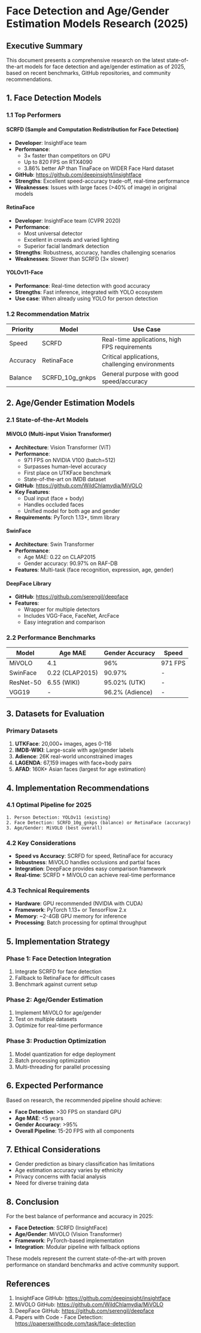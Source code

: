# Face Detection and Age/Gender Estimation Models Research (2025)

## Executive Summary

This document presents a comprehensive research on the latest state-of-the-art models for face detection and age/gender estimation as of 2025, based on recent benchmarks, GitHub repositories, and community recommendations.

## 1. Face Detection Models

### 1.1 Top Performers

#### **SCRFD (Sample and Computation Redistribution for Face Detection)**
- **Developer**: InsightFace team
- **Performance**: 
  - 3× faster than competitors on GPU
  - Up to 820 FPS on RTX4090
  - 3.86% better AP than TinaFace on WIDER Face Hard dataset
- **GitHub**: https://github.com/deepinsight/insightface
- **Strengths**: Excellent speed-accuracy trade-off, real-time performance
- **Weaknesses**: Issues with large faces (>40% of image) in original models

#### **RetinaFace**
- **Developer**: InsightFace team (CVPR 2020)
- **Performance**: 
  - Most universal detector
  - Excellent in crowds and varied lighting
  - Superior facial landmark detection
- **Strengths**: Robustness, accuracy, handles challenging scenarios
- **Weaknesses**: Slower than SCRFD (3× slower)

#### **YOLOv11-Face**
- **Performance**: Real-time detection with good accuracy
- **Strengths**: Fast inference, integrated with YOLO ecosystem
- **Use case**: When already using YOLO for person detection

### 1.2 Recommendation Matrix

| Priority | Model | Use Case |
|----------|-------|----------|
| Speed | SCRFD | Real-time applications, high FPS requirements |
| Accuracy | RetinaFace | Critical applications, challenging environments |
| Balance | SCRFD_10g_gnkps | General purpose with good speed/accuracy |

## 2. Age/Gender Estimation Models

### 2.1 State-of-the-Art Models

#### **MiVOLO (Multi-input Vision Transformer)**
- **Architecture**: Vision Transformer (ViT)
- **Performance**:
  - 971 FPS on NVIDIA V100 (batch=512)
  - Surpasses human-level accuracy
  - First place on UTKFace benchmark
  - State-of-the-art on IMDB dataset
- **GitHub**: https://github.com/WildChlamydia/MiVOLO
- **Key Features**:
  - Dual input (face + body)
  - Handles occluded faces
  - Unified model for both age and gender
- **Requirements**: PyTorch 1.13+, timm library

#### **SwinFace**
- **Architecture**: Swin Transformer
- **Performance**:
  - Age MAE: 0.22 on CLAP2015
  - Gender accuracy: 90.97% on RAF-DB
- **Features**: Multi-task (face recognition, expression, age, gender)

#### **DeepFace Library**
- **GitHub**: https://github.com/serengil/deepface
- **Features**: 
  - Wrapper for multiple detectors
  - Includes VGG-Face, FaceNet, ArcFace
  - Easy integration and comparison

### 2.2 Performance Benchmarks

| Model | Age MAE | Gender Accuracy | Speed |
|-------|---------|-----------------|-------|
| MiVOLO | 4.1 | 96% | 971 FPS |
| SwinFace | 0.22 (CLAP2015) | 90.97% | - |
| ResNet-50 | 6.55 (WIKI) | 95.02% (UTK) | - |
| VGG19 | - | 96.2% (Adience) | - |

## 3. Datasets for Evaluation

### Primary Datasets
1. **UTKFace**: 20,000+ images, ages 0-116
2. **IMDB-WIKI**: Large-scale with age/gender labels
3. **Adience**: 26K real-world unconstrained images
4. **LAGENDA**: 67,159 images with face+body pairs
5. **AFAD**: 160K+ Asian faces (largest for age estimation)

## 4. Implementation Recommendations

### 4.1 Optimal Pipeline for 2025

```
1. Person Detection: YOLOv11 (existing)
2. Face Detection: SCRFD_10g_gnkps (balance) or RetinaFace (accuracy)
3. Age/Gender: MiVOLO (best overall)
```

### 4.2 Key Considerations

- **Speed vs Accuracy**: SCRFD for speed, RetinaFace for accuracy
- **Robustness**: MiVOLO handles occlusions and partial faces
- **Integration**: DeepFace provides easy comparison framework
- **Real-time**: SCRFD + MiVOLO can achieve real-time performance

### 4.3 Technical Requirements

- **Hardware**: GPU recommended (NVIDIA with CUDA)
- **Framework**: PyTorch 1.13+ or TensorFlow 2.x
- **Memory**: ~2-4GB GPU memory for inference
- **Processing**: Batch processing for optimal throughput

## 5. Implementation Strategy

### Phase 1: Face Detection Integration
1. Integrate SCRFD for face detection
2. Fallback to RetinaFace for difficult cases
3. Benchmark against current setup

### Phase 2: Age/Gender Estimation
1. Implement MiVOLO for age/gender
2. Test on multiple datasets
3. Optimize for real-time performance

### Phase 3: Production Optimization
1. Model quantization for edge deployment
2. Batch processing optimization
3. Multi-threading for parallel processing

## 6. Expected Performance

Based on research, the recommended pipeline should achieve:
- **Face Detection**: >30 FPS on standard GPU
- **Age MAE**: <5 years
- **Gender Accuracy**: >95%
- **Overall Pipeline**: 15-20 FPS with all components

## 7. Ethical Considerations

- Gender prediction as binary classification has limitations
- Age estimation accuracy varies by ethnicity
- Privacy concerns with facial analysis
- Need for diverse training data

## 8. Conclusion

For the best balance of performance and accuracy in 2025:
- **Face Detection**: SCRFD (InsightFace)
- **Age/Gender**: MiVOLO (Vision Transformer)
- **Framework**: PyTorch-based implementation
- **Integration**: Modular pipeline with fallback options

These models represent the current state-of-the-art with proven performance on standard benchmarks and active community support.

## References

1. InsightFace GitHub: https://github.com/deepinsight/insightface
2. MiVOLO GitHub: https://github.com/WildChlamydia/MiVOLO
3. DeepFace GitHub: https://github.com/serengil/deepface
4. Papers with Code - Face Detection: https://paperswithcode.com/task/face-detection
